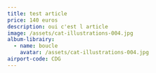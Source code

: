 ```yaml
---
title: test article
price: 140 euros
description: oui c'est l article
image: /assets/cat-illustrations-004.jpg
album-librairy:
  - name: boucle
    avatar: /assets/cat-illustrations-004.jpg
airport-code: CDG
---
```

